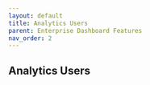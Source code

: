 ```yaml
---
layout: default
title: Analytics Users
parent: Enterprise Dashboard Features
nav_order: 2
---
```


## Analytics Users

